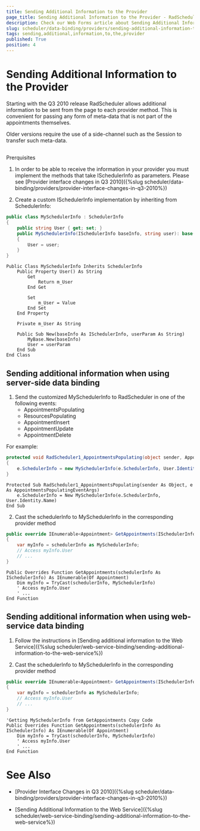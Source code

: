 ```yaml
---
title: Sending Additional Information to the Provider
page_title: Sending Additional Information to the Provider - RadScheduler
description: Check our Web Forms article about Sending Additional Information to the Provider.
slug: scheduler/data-binding/providers/sending-additional-information-to-the-provider
tags: sending,additional,information,to,the,provider
published: True
position: 4
---
```


# Sending Additional Information to the Provider

Starting with the Q3 2010 release RadScheduler allows additional information to be sent from the page to each provider method. This is convenient for passing any form of meta-data that is not part of the appointments themselves.

Older versions require the use of a side-channel such as the Session to transfer such meta-data.

## 

Prerquisites

1) In order to be able to receive the information in your provider you must implement the methods that take ISchedulerInfo as parameters. Please see [Provider interface changes in Q3 2010]({%slug scheduler/data-binding/providers/provider-interface-changes-in-q3-2010%})

2) Create a custom ISchedulerInfo implementation by inheriting from SchedulerInfo:

````C#
public class MySchedulerInfo : SchedulerInfo
{
	public string User { get; set; }
	public MySchedulerInfo(ISchedulerInfo baseInfo, string user): base(baseInfo)
	{
		User = user;
	}
}  
````
````VB
Public Class MySchedulerInfo Inherits SchedulerInfo
	Public Property User() As String
		Get
			Return m_User
		End Get

		Set
			m_User = Value
		End Set
	End Property

	Private m_User As String
	
	Public Sub New(baseInfo As ISchedulerInfo, userParam As String)
		MyBase.New(baseInfo)
		User = userParam
	End Sub
End Class  
````

## Sending additional information when using server-side data binding

1) Send the customized MySchedulerInfo to RadScheduler in one of the following events:
	* AppointmentsPopulating
	* ResourcesPopulating
	* AppointmentInsert
	* AppointmentUpdate
	* AppointmentDelete

For example:

````C#
protected void RadScheduler1_AppointmentsPopulating(object sender, AppointmentsPopulatingEventArgs e)
{
	e.SchedulerInfo = new MySchedulerInfo(e.SchedulerInfo, User.Identity.Name);
}
````
````VB
Protected Sub RadScheduler1_AppointmentsPopulating(sender As Object, e As AppointmentsPopulatingEventArgs)
	e.SchedulerInfo = New MySchedulerInfo(e.SchedulerInfo, User.Identity.Name)
End Sub  
````

2) Cast the schedulerInfo to MySchedulerInfo in the corresponding provider method

````C#
public override IEnumerable<Appointment> GetAppointments(ISchedulerInfo schedulerInfo)
{
	var myInfo = schedulerInfo as MySchedulerInfo;
	// Access myInfo.User
	// ...
}     
````
````VB
Public Overrides Function GetAppointments(schedulerInfo As ISchedulerInfo) As IEnumerable(Of Appointment)
	Dim myInfo = TryCast(schedulerInfo, MySchedulerInfo)
	' Access myInfo.User
	' ...
End Function  
````

## Sending additional information when using web-service data binding

1) Follow the instructions in [Sending additional information to the Web Service]({%slug scheduler/web-service-binding/sending-additional-information-to-the-web-service%})

2) Cast the schedulerInfo to MySchedulerInfo in the corresponding provider method

````C#
public override IEnumerable<Appointment> GetAppointments(ISchedulerInfo schedulerInfo)
{
	var myInfo = schedulerInfo as MySchedulerInfo;
	// Access myInfo.User
	// ...
} 
````
````VB
'Getting MySchedulerInfo from GetAppointments Copy Code 
Public Overrides Function GetAppointments(schedulerInfo As ISchedulerInfo) As IEnumerable(Of Appointment)
	Dim myInfo = TryCast(schedulerInfo, MySchedulerInfo)
	' Access myInfo.User
	' ...
End Function  
````

# See Also

 * [Provider Interface Changes in Q3 2010]({%slug scheduler/data-binding/providers/provider-interface-changes-in-q3-2010%})

 * [Sending Additional Information to the Web Service]({%slug scheduler/web-service-binding/sending-additional-information-to-the-web-service%})
